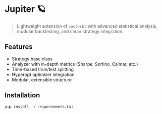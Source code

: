 # Jupiter 🪐

> Lightweight extension of `vectorbt` with advanced statistical analysis, modular backtesting, and clean strategy integration.

## Features

- Strategy base class
- Analyzer with in-depth metrics (Sharpe, Sortino, Calmar, etc.)
- Time-based train/test splitting
- Hyperopt optimizer integration
- Modular, extensible structure

## Installation

```bash
pip install -r requirements.txt
